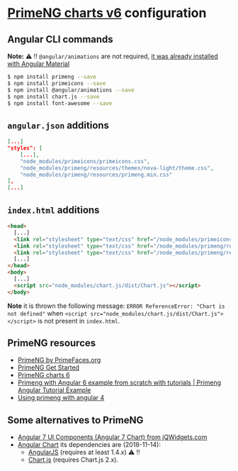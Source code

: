 # [PrimeNG charts v6](https://www.primefaces.org/primeng-6.1.6/#/chart) configuration

## Angular CLI commands

**Note:** :warning: :bangbang: `@angular/animations` are not required, [it was already installed with Angular Material](./material_angular/material_angular.md)

```bash
$ npm install primeng --save
$ npm install primeicons --save
$ npm install @angular/animations --save
$ npm install chart.js --save
$ npm install font-awesome --save
```

## `angular.json` additions

```json
[...]
"styles": [
    [...],
    "node_modules/primeicons/primeicons.css",
    "node_modules/primeng/resources/themes/nova-light/theme.css",
    "node_modules/primeng/resources/primeng.min.css"
],
[...]
```

## `index.html` additions

```html
<head>
  [...]
  <link rel="stylesheet" type="text/css" href="/node_modules/primeicons/primeicons.css" />
  <link rel="stylesheet" type="text/css" href="/node_modules/primeng/resources/themes/nova-light/theme.css" />
  <link rel="stylesheet" type="text/css" href="/node_modules/primeng/resources/primeng.min.css" />
  [...]
</head>
<body>
  [...]
  <script src="node_modules/chart.js/dist/Chart.js"></script>
</body>
```
**Note** it is thrown the following message: `ERROR ReferenceError: "Chart is not defined"` when `<script src="node_modules/chart.js/dist/Chart.js"></script>` is not present in `index.html`.


## PrimeNG resources

- [PrimeNG by PrimeFaces.org](https://www.primefaces.org/#primeng)
- [PrimeNG Get Started](https://www.primefaces.org/primeng-6.1.6/#/setup)
- [PrimeNG charts 6](https://www.primefaces.org/primeng-6.1.6/#/chart)
- [Primeng with Angular 6 example from scratch with tutorials | Primeng Angular Tutorial Example](https://www.cloudhadoop.com/2018/07/primeng-with-angular-6-example-from.html)
- [Using primeng with angular 4](http://www.thejavageek.com/2017/07/31/using-primeng-angular-4/)

## Some alternatives to PrimeNG

- [Angular 7 UI Components (Angular 7 Chart) from jQWidgets.com](https://www.jqwidgets.com/angular/angular-chart/#https://www.jqwidgets.com/angular/angular-chart/angular-chart-spiderchart.htm)
- [Angular Chart](http://jtblin.github.io/angular-chart.js/) its dependencies are (2018-11-14):
  - [AngularJS](https://angularjs.org/) (requires at least 1.4.x) :warning: :bangbang:
  - [Chart.js](https://www.chartjs.org/) (requires Chart.js 2.x).
